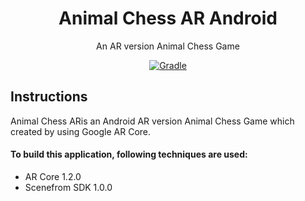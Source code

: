 <div align = "center">
    <h1>Animal Chess AR Android</h1>
    <p>An AR version Animal Chess Game<p>
     <a href="https://gradle.org/" target="_blank"><img src="https://img.shields.io/badge/Gradle-4.4-green.svg?longCache=true&style=for-the-badge" alt="Gradle"></a>
</div>

## Instructions
Animal Chess ARis an Android AR version Animal Chess Game which created by using Google AR Core.
#### To build this application, following techniques are used:  
- AR Core 1.2.0
- Scenefrom SDK 1.0.0